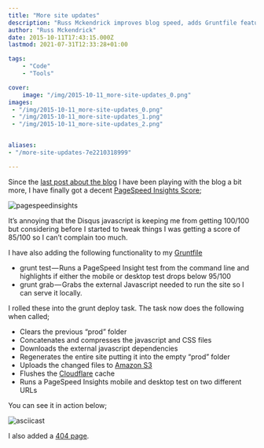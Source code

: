 ```yaml
---
title: "More site updates"
description: "Russ Mckendrick improves blog speed, adds Gruntfile features for testing and deployment to Amazon S3 with Cloudflare cache flushing."
author: "Russ Mckendrick"
date: 2015-10-11T17:43:15.000Z
lastmod: 2021-07-31T12:33:28+01:00

tags:
    - "Code"
    - "Tools"

cover:
    image: "/img/2015-10-11_more-site-updates_0.png" 
images:
 - "/img/2015-10-11_more-site-updates_0.png"
 - "/img/2015-10-11_more-site-updates_1.png"
 - "/img/2015-10-11_more-site-updates_2.png"


aliases:
- "/more-site-updates-7e2210318999"

---
```


Since the [last post about the blog](/2015/09/29/web-site-update/) I have been playing with the blog a bit more, I have finally got a decent [PageSpeed Insights Score](https://developers.google.com/speed/pagespeed/insights/?url=https%3A%2F%2Fmedia-glass.es&tab=desktop);

![pagespeedinsights](/img/2015-10-11_more-site-updates_1.png)

It’s annoying that the Disqus javascript is keeping me from getting 100/100 but considering before I started to tweak things I was getting a score of 85/100 so I can’t complain too much.

I have also adding the following functionality to my [Gruntfile](https://github.com/russmckendrick/blog/blob/master/Gruntfile.js)

- grunt test — Runs a PageSpeed Insight test from the command line and highlights if either the mobile or desktop test drops below 95/100
- grunt grab — Grabs the external Javascript needed to run the site so I can serve it locally.

I rolled these into the grunt deploy task. The task now does the following when called;

- Clears the previous “prod” folder
- Concatenates and compresses the javascript and CSS files
- Downloads the external javascript dependencies
- Regenerates the entire site putting it into the empty “prod” folder
- Uploads the changed files to [Amazon S3](https://aws.amazon.com/s3/)
- Flushes the [Cloudflare](https://www.cloudflare.com) cache
- Runs a PageSpeed Insights mobile and desktop test on two different URLs

You can see it in action below;

![asciicast](/img/2015-10-11_more-site-updates_2.png)

I also added a [404 page](/404/).
